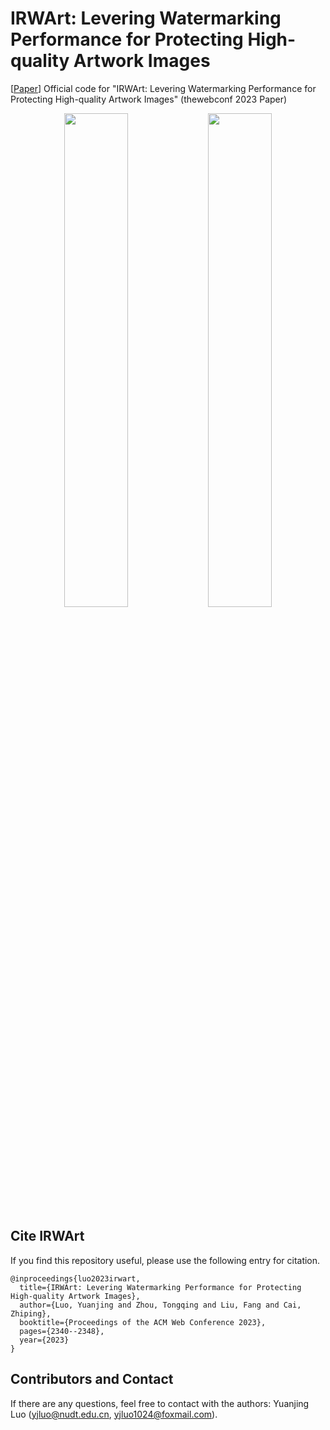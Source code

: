 # IRWArt: Levering Watermarking Performance for Protecting High-quality Artwork Images
 [[Paper](https://dl.acm.org/doi/abs/10.1145/3543507.3583489)]
Official code for "IRWArt: Levering Watermarking Performance for Protecting High-quality Artwork Images" (thewebconf 2023 Paper)

<p align="center">
    <img src=figures/IRWArt.png width="45%"> 
    <img src=figures/IRWArt.png width="45%"> 
</p>


##  Cite IRWArt

If you find this repository useful, please use the following entry for citation.
```
@inproceedings{luo2023irwart,
  title={IRWArt: Levering Watermarking Performance for Protecting High-quality Artwork Images},
  author={Luo, Yuanjing and Zhou, Tongqing and Liu, Fang and Cai, Zhiping},
  booktitle={Proceedings of the ACM Web Conference 2023},
  pages={2340--2348},
  year={2023}
}
```

## Contributors and Contact

If there are any questions, feel free to contact with the authors: Yuanjing Luo (yjluo@nudt.edu.cn, yjluo1024@foxmail.com).
